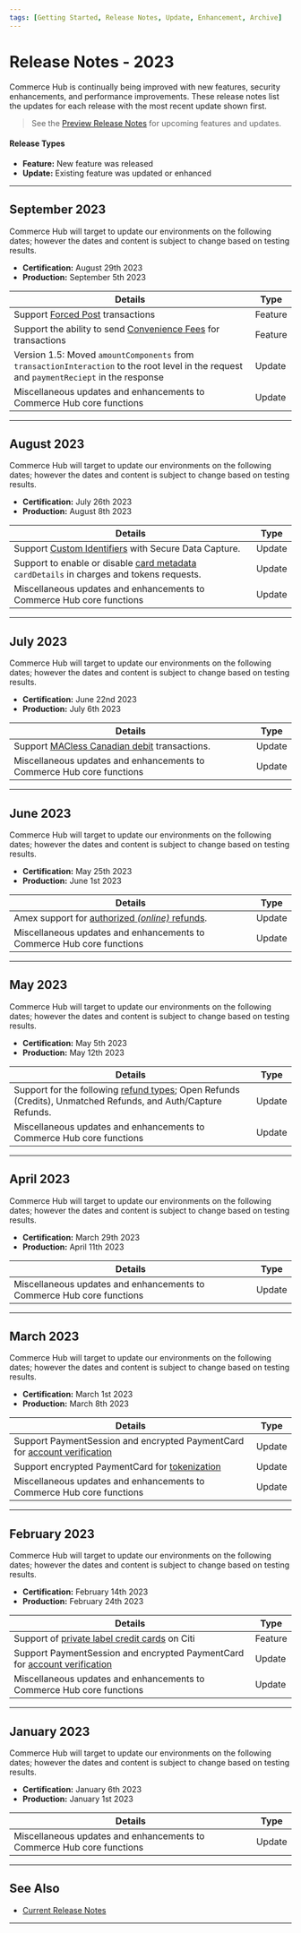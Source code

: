 ```yaml
---
tags: [Getting Started, Release Notes, Update, Enhancement, Archive]
---
```


# Release Notes - 2023

Commerce Hub is continually being improved with new features, security enhancements, and performance improvements. These release notes list the updates for each release with the most recent update shown first.

<!-- theme: info -->
> See the [Preview Release Notes](?path=docs/Release-Notes-Alerts/Preview.md) for upcoming features and updates.

#### Release Types

- **Feature:** New feature was released
- **Update:** Existing feature was updated or enhanced

---

## September 2023

Commerce Hub will target to update our environments on the following dates; however the dates and content is subject to change based on testing results.

- **Certification:** August 29th 2023
- **Production:** September 5th 2023

| Details | Type |
| ----- | ----- |
| Support [Forced Post](?path=docs/Resources/API-Documents/Payments/Forced.md) transactions | Feature |
| Support the ability to send [Convenience Fees](?path=docs/Resources/Guides/Convenience-Fees.md) for transactions | Feature |
| Version 1.5: Moved `amountComponents` from `transactionInteraction` to the root level in the request and `paymentReciept` in the response | Update |
| Miscellaneous updates and enhancements to Commerce Hub core functions | Update |

---

## August 2023

Commerce Hub will target to update our environments on the following dates; however the dates and content is subject to change based on testing results.

- **Certification:** July 26th 2023
- **Production:** August 8th 2023

| Details | Type |
| ----- | ----- |
| Support [Custom Identifiers](?path=docs/Resources/Guides/BYOID.md) with Secure Data Capture. | Update |
| Support to enable or disable [card metadata](?path=docs/Resources/Master-Data/Card-Details.md) `cardDetails` in charges and tokens requests. | Update |
| Miscellaneous updates and enhancements to Commerce Hub core functions | Update |

---

## July 2023

Commerce Hub will target to update our environments on the following dates; however the dates and content is subject to change based on testing results.

- **Certification:** June 22nd 2023
- **Production:** July 6th 2023

| Details | Type |
| ----- | ----- |
| Support [MACless Canadian debit](?path=docs/Resources/Guides/Debit/Regional-Debit.md) transactions. | Update |
| Miscellaneous updates and enhancements to Commerce Hub core functions | Update |

---

## June 2023

Commerce Hub will target to update our environments on the following dates; however the dates and content is subject to change based on testing results.

- **Certification:** May 25th 2023
- **Production:** June 1st 2023

| Details | Type |
| ----- | ----- |
| Amex support for [authorized _(online)_ refunds](?path=docs/Resources/API-Documents/Payments/Refund.md). | Update |
| Miscellaneous updates and enhancements to Commerce Hub core functions | Update |

---

## May 2023

Commerce Hub will target to update our environments on the following dates; however the dates and content is subject to change based on testing results.

- **Certification:** May 5th 2023
- **Production:** May 12th 2023

| Details | Type |
| ----- | ----- |
| Support for the following [refund types](?path=docs/Resources/API-Documents/Payments/Refund.md); Open Refunds (Credits), Unmatched Refunds, and Auth/Capture Refunds. | Update |
| Miscellaneous updates and enhancements to Commerce Hub core functions | Update |

---

## April 2023

Commerce Hub will target to update our environments on the following dates; however the dates and content is subject to change based on testing results.

- **Certification:** March 29th 2023
- **Production:** April 11th 2023

| Details | Type |
| ----- | ----- |
| Miscellaneous updates and enhancements to Commerce Hub core functions | Update |

---

## March 2023

Commerce Hub will target to update our environments on the following dates; however the dates and content is subject to change based on testing results.

- **Certification:** March 1st 2023
- **Production:** March 8th 2023

| Details | Type |
| ----- | ----- |
| Support PaymentSession and encrypted PaymentCard for [account verification](?path=docs/Resources/API-Documents/Payments_VAS/Verification.md) | Update |
| Support encrypted PaymentCard for [tokenization](?path=docs/Resources/API-Documents/Payments_VAS/Payment-Token.md) | Update |
| Miscellaneous updates and enhancements to Commerce Hub core functions | Update |

---

## February 2023

Commerce Hub will target to update our environments on the following dates; however the dates and content is subject to change based on testing results.

- **Certification:** February 14th 2023
- **Production:** February 24th 2023

| Details | Type |
| ----- | ----- |
| Support of [private label credit cards](?path=docs/Resources/Guides/Payment-Sources/Private-Label.md) on Citi | Feature |
| Support PaymentSession and encrypted PaymentCard for [account verification](?path=docs/Resources/API-Documents/Payments_VAS/Verification.md) | Update |
| Miscellaneous updates and enhancements to Commerce Hub core functions | Update |

---

## January 2023

Commerce Hub will target to update our environments on the following dates; however the dates and content is subject to change based on testing results.

- **Certification:** January 6th 2023
- **Production:** January 1st 2023

| Details | Type |
| ----- | ----- |
| Miscellaneous updates and enhancements to Commerce Hub core functions | Update |

---

## See Also

- [Current Release Notes](?path=docs/Release-Notes-Alerts/Release-Notes.md)

---
